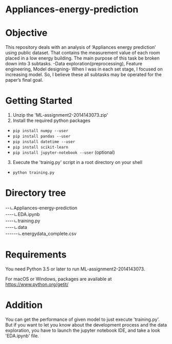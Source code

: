 # Appliances-energy-prediction
# Objective
This repository deals with an analysis of ‘Appliances energy prediction’ using public dataset. That contains the measurement value of each room placed in a low energy building. The main purpose of this task be broken down into 3 subtasks. -Data exploration(preprocessing), Feature engineering, Model designing- When I was in each set stage, I focused on increasing model. So, I believe these all subtasks may be operated for the paper’s final goal.

# Getting Started
1. Unzip the 'ML-assignment2-2014143073.zip'
2. Install the required python packages
  - `pip install numpy --user`
  - `pip install pandas --user`
  - `pip install datetime --user`
  - `pip install scikit-learn`
  - `pip install jupyter-notebook --user` (optional)
3. Execute the 'trainig.py' script in a root directory on your shell
  - `python training.py`
  
# Directory tree
--ㄴAppliances-energy-prediction  
----ㄴEDA.ipynb  
----ㄴtraining.py  
----ㄴdata  
------ㄴenergydata_complete.csv  
      
# Requirements
You need Python 3.5 or later to run ML-assignment2-2014143073.

For macOS or Windows, packages are available at
https://www.python.org/getit/

# Addition
You can get the performance of given model to just execute 'training.py'. But if you want to let you know about the development process and the data exploration, you have to launch the jupyter notebook IDE, and take a look 'EDA.ipynb' file.
